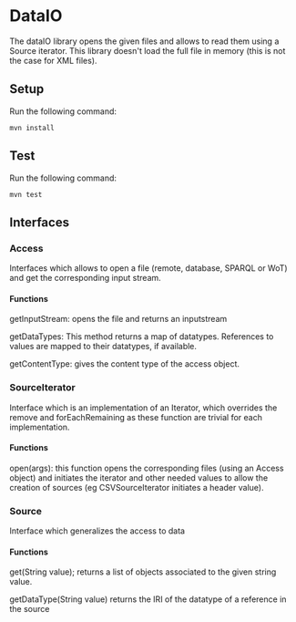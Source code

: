 # DataIO

The dataIO library opens the given files and allows to read them using a Source iterator.
This library doesn't load the full file in memory (this is not the case for XML files).

## Setup
Run the following command:

    mvn install

## Test
Run the following command:

    mvn test
## Interfaces

### Access
Interfaces which allows to open a file (remote, database, SPARQL or WoT) and get the corresponding input stream.

#### Functions
getInputStream: opens the file and returns an inputstream

getDataTypes: This method returns a map of datatypes.
References to values are mapped to their datatypes, if available.

getContentType: gives the content type of the access object.

### SourceIterator

Interface which is an implementation of an Iterator<Source>, which overrides the remove and forEachRemaining as these function are trivial for each implementation.

#### Functions

open(args): this function opens the corresponding files (using an Access object) and initiates the iterator and other needed values to allow the creation of sources (eg CSVSourceIterator initiates a header value). 

### Source
Interface which generalizes the access to data

#### Functions
     
get(String value); returns a list of objects associated to the given string value.

getDataType(String value) returns the IRI of the datatype of a reference in the source
